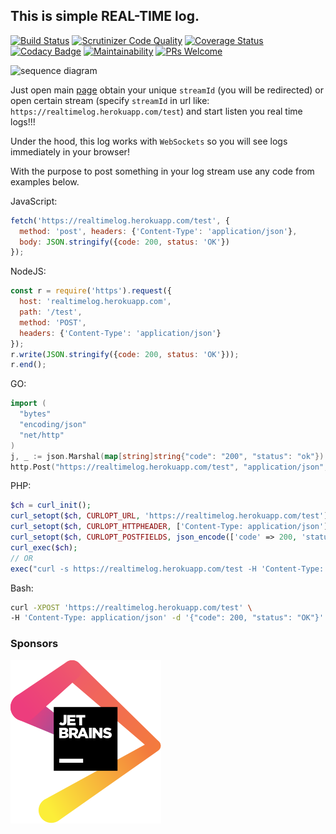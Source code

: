 This is simple REAL-TIME log.
-
[![Build Status](https://travis-ci.org/cn007b/log.svg?branch=master)](https://travis-ci.org/cn007b/log)
[![Scrutinizer Code Quality](https://scrutinizer-ci.com/g/cn007b/log/badges/quality-score.png?b=master)](https://scrutinizer-ci.com/g/cn007b/log/?branch=master)
[![Coverage Status](https://coveralls.io/repos/github/cn007b/log/badge.svg?branch=master)](https://coveralls.io/github/cn007b/log?branch=master)
[![Codacy Badge](https://api.codacy.com/project/badge/Grade/1b5adb99d453499e88aa9e4b7314e979)](https://www.codacy.com/app/cn007b/log?utm_source=github.com&amp;utm_medium=referral&amp;utm_content=cn007b/log&amp;utm_campaign=Badge_Grade)
[![Maintainability](https://api.codeclimate.com/v1/badges/e1b69241abdf0aa0b4cf/maintainability)](https://codeclimate.com/github/cn007b/log/maintainability)
[![PRs Welcome](https://img.shields.io/badge/PRs-welcome-brightgreen.svg?style=flat-square)](http://makeapullrequest.com)

![sequence diagram](/public/i/demo.gif)

Just open main [page](https://realtimelog.herokuapp.com)
obtain your unique `streamId` (you will be redirected)
or open certain stream (specify `streamId` in url like: `https://realtimelog.herokuapp.com/test`)
and start listen you real time logs!!!

Under the hood, this log works with `WebSockets` so you will see logs immediately in your browser!

With the purpose to post something in your log stream use any code from examples below.

JavaScript:

````javascript
fetch('https://realtimelog.herokuapp.com/test', {
  method: 'post', headers: {'Content-Type': 'application/json'},
  body: JSON.stringify({code: 200, status: 'OK'})
});
````

NodeJS:

````javascript
const r = require('https').request({
  host: 'realtimelog.herokuapp.com',
  path: '/test',
  method: 'POST',
  headers: {'Content-Type': 'application/json'}
});
r.write(JSON.stringify({code: 200, status: 'OK'}));
r.end();
````

GO:

````go
import (
  "bytes"
  "encoding/json"
  "net/http"
)
j, _ := json.Marshal(map[string]string{"code": "200", "status": "ok"})
http.Post("https://realtimelog.herokuapp.com/test", "application/json", bytes.NewBuffer(j))
````

PHP:

````php
$ch = curl_init();
curl_setopt($ch, CURLOPT_URL, 'https://realtimelog.herokuapp.com/test');
curl_setopt($ch, CURLOPT_HTTPHEADER, ['Content-Type: application/json']);
curl_setopt($ch, CURLOPT_POSTFIELDS, json_encode(['code' => 200, 'status' => 'OK']));
curl_exec($ch);
// OR
exec("curl -s https://realtimelog.herokuapp.com/test -H 'Content-Type: application/json' -d '".json_encode(['code' => 200])."'");
````

Bash:

````bash
curl -XPOST 'https://realtimelog.herokuapp.com/test' \
-H 'Content-Type: application/json' -d '{"code": 200, "status": "OK"}'
````

### Sponsors

![JetBrains](/public/i/jetbrains.svg)

